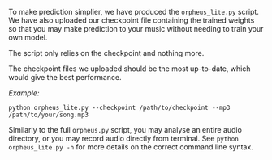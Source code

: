 To make prediction simplier, we have produced the `orpheus_lite.py` script. We have also uploaded our checkpoint file containing the trained weights so that you may make prediction to your music without needing to train your own model.

The script only relies on the checkpoint and nothing more.

The checkpoint files we uploaded should be the most up-to-date, which would give the best performance.


*Example:*

```
python orpheus_lite.py --checkpoint /path/to/checkpoint --mp3 /path/to/your/song.mp3
```

Similarly to the full `orpheus.py` script, you may analyse an entire audio directory, or you may record audio directly from terminal. See `python orpheus_lite.py -h` for more details on the correct command line syntax.
